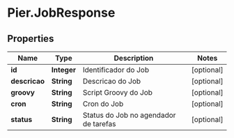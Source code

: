 # Pier.JobResponse

## Properties
Name | Type | Description | Notes
------------ | ------------- | ------------- | -------------
**id** | **Integer** | Identificador do Job | [optional] 
**descricao** | **String** | Descricao do Job | [optional] 
**groovy** | **String** | Script Groovy do Job | [optional] 
**cron** | **String** | Cron do Job | [optional] 
**status** | **String** | Status do Job no agendador de tarefas | [optional] 


